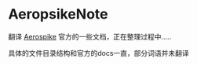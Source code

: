 # AeropsikeNote
翻译 [Aerospike](https://docs.aerospike.com/docs/architecture/index.html) 官方的一些文档，正在整理过程中.....

具体的文件目录结构和官方的docs一直，部分词语并未翻译
